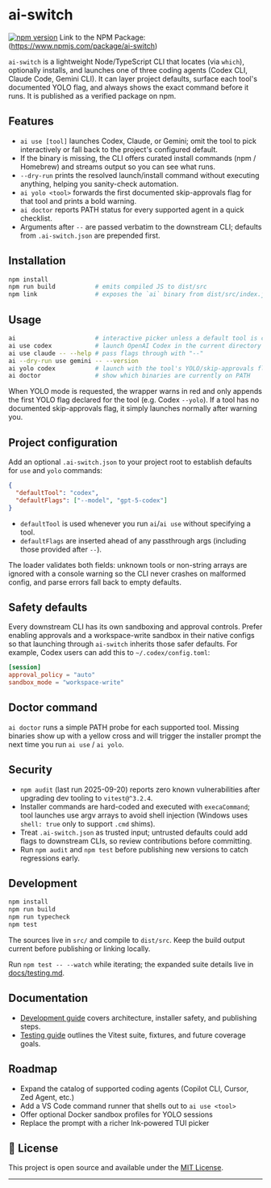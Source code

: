 # ai-switch

[![npm version](https://img.shields.io/npm/v/ai-switch.svg?color=cb3837)](https://www.npmjs.com/package/ai-switch)
Link to the NPM Package: (https://www.npmjs.com/package/ai-switch)

`ai-switch` is a lightweight Node/TypeScript CLI that locates (via `which`), optionally installs, and launches one of three coding agents (Codex CLI, Claude Code, Gemini CLI). It can layer project defaults, surface each tool's documented YOLO flag, and always shows the exact command before it runs. It is published as a verified package on npm.

## Features
- `ai use [tool]` launches Codex, Claude, or Gemini; omit the tool to pick interactively or fall back to the project's configured default.
- If the binary is missing, the CLI offers curated install commands (npm / Homebrew) and streams output so you can see what runs.
- `--dry-run` prints the resolved launch/install command without executing anything, helping you sanity-check automation.
- `ai yolo <tool>` forwards the first documented skip-approvals flag for that tool and prints a bold warning.
- `ai doctor` reports PATH status for every supported agent in a quick checklist.
- Arguments after `--` are passed verbatim to the downstream CLI; defaults from `.ai-switch.json` are prepended first.

## Installation

```bash
npm install
npm run build           # emits compiled JS to dist/src
npm link                # exposes the `ai` binary from dist/src/index.js
```

## Usage

```bash
ai                      # interactive picker unless a default tool is configured
ai use codex            # launch OpenAI Codex in the current directory
ai use claude -- --help # pass flags through with "--"
ai --dry-run use gemini -- --version
ai yolo codex           # launch with the tool's YOLO/skip-approvals flag
ai doctor               # show which binaries are currently on PATH
```

When YOLO mode is requested, the wrapper warns in red and only appends the first YOLO flag declared for the tool (e.g. Codex `--yolo`). If a tool has no documented skip-approvals flag, it simply launches normally after warning you.

## Project configuration

Add an optional `.ai-switch.json` to your project root to establish defaults for `use` and `yolo` commands:

```json
{
  "defaultTool": "codex",
  "defaultFlags": ["--model", "gpt-5-codex"]
}
```

- `defaultTool` is used whenever you run `ai`/`ai use` without specifying a tool.
- `defaultFlags` are inserted ahead of any passthrough args (including those provided after `--`).

The loader validates both fields: unknown tools or non-string arrays are ignored with a console warning so the CLI never crashes on malformed config, and parse errors fall back to empty defaults.

## Safety defaults

Every downstream CLI has its own sandboxing and approval controls. Prefer enabling approvals and a workspace-write sandbox in their native configs so that launching through `ai-switch` inherits those safer defaults. For example, Codex users can add this to `~/.codex/config.toml`:

```toml
[session]
approval_policy = "auto"
sandbox_mode = "workspace-write"
```

## Doctor command

`ai doctor` runs a simple PATH probe for each supported tool. Missing binaries show up with a yellow cross and will trigger the installer prompt the next time you run `ai use` / `ai yolo`.

## Security

- `npm audit` (last run 2025-09-20) reports zero known vulnerabilities after upgrading dev tooling to `vitest@^3.2.4`.
- Installer commands are hard-coded and executed with `execaCommand`; tool launches use argv arrays to avoid shell injection (Windows uses `shell: true` only to support `.cmd` shims).
- Treat `.ai-switch.json` as trusted input; untrusted defaults could add flags to downstream CLIs, so review contributions before committing.
- Run `npm audit` and `npm test` before publishing new versions to catch regressions early.

## Development

```bash
npm install
npm run build
npm run typecheck
npm test
```

The sources live in `src/` and compile to `dist/src`. Keep the build output current before publishing or linking locally.

Run `npm test -- --watch` while iterating; the expanded suite details live in [docs/testing.md](docs/testing.md).

## Documentation

- [Development guide](docs/development.md) covers architecture, installer safety, and publishing steps.
- [Testing guide](docs/testing.md) outlines the Vitest suite, fixtures, and future coverage goals.

## Roadmap

- Expand the catalog of supported coding agents (Copilot CLI, Cursor, Zed Agent, etc.)
- Add a VS Code command runner that shells out to `ai use <tool>`
- Offer optional Docker sandbox profiles for YOLO sessions
- Replace the prompt with a richer Ink-powered TUI picker

## 📄 License

This project is open source and available under the [MIT License](LICENSE).

---
